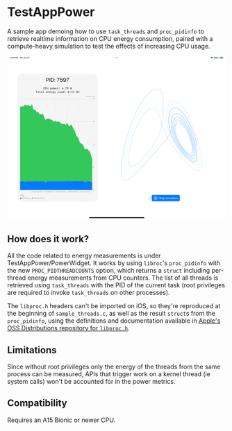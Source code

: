 #  TestAppPower

A sample app demoing how to use `task_threads` and `proc_pidinfo` to retrieve realtime information on CPU energy consumption, paired with a compute-heavy simulation to test the effects of increasing CPU usage.

![Mockup](Images/Mockup.png)

## How does it work?

All the code related to energy measurements is under TestAppPower/PowerWidget. It works by using `libroc`'s `proc_pidinfo` with the new `PROC_PIDTHREADCOUNTS` option, which returns a `struct` including per-thread energy measurements from CPU counters. The list of all threads is retrieved using `task_threads` with the PID of the current task (root privileges are required to invoke `task_threads` on other processes).

The `libproc.h` headers can't be imported on iOS, so they're reproduced at the beginning of `sample_threads.c`, as well as the result `struct`s from the `proc_pidinfo`, using the definitions and documentation available in [Apple's OSS Distributions repository for `libproc.h`](https://github.com/apple-oss-distributions/xnu/blob/aca3beaa3dfbd42498b42c5e5ce20a938e6554e5/bsd/sys/proc_info.h).

## Limitations

Since without root privileges only the energy of the threads from the same process can be measured, APIs that trigger work on a kernel thread (ie system calls) won't be accounted for in the power metrics.

## Compatibility

Requires an A15 Bionic or newer CPU.
